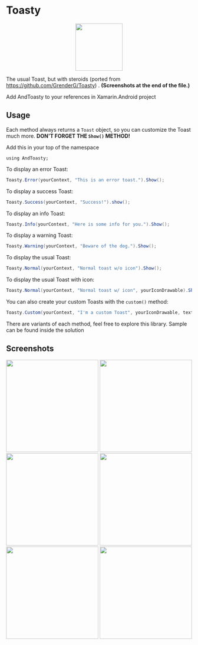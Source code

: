 # Toasty
<div align="center">
	<img src="https://raw.githubusercontent.com/GrenderG/Toasty/master/art/web_hi_res_512.png" width="128">
</div>

The usual Toast, but with steroids (ported from https://github.com/GrenderG/Toasty) . **(Screenshots at the end of the file.)**

Add AndToasty to your references in Xamarin.Android project

Usage
--

Each method always returns a `Toast` object, so you can customize the Toast much more. **DON'T FORGET THE `Show()` METHOD!**

Add this in your top of the namespace
```
using AndToasty;
```

To display an error Toast:

``` C#
Toasty.Error(yourContext, "This is an error toast.").Show();
```
To display a success Toast:

``` C#
Toasty.Success(yourContext, "Success!").show();
```
To display an info Toast:

``` C#
Toasty.Info(yourContext, "Here is some info for you.").Show();
```
To display a warning Toast:

```  C#
Toasty.Warning(yourContext, "Beware of the dog.").Show();
```
To display the usual Toast:

```  C#
Toasty.Normal(yourContext, "Normal toast w/o icon").Show();
```
To display the usual Toast with icon:

```  C#
Toasty.Normal(yourContext, "Normal toast w/ icon", yourIconDrawable).Show();
```

You can also create your custom Toasts with the `custom()` method:
```  C#
Toasty.Custom(yourContext, "I'm a custom Toast", yourIconDrawable, textColor, tintColor, duration, withIcon, true).Show();
```

There are variants of each method, feel free to explore this library. Sample can be found inside the solution

Screenshots
--

<img src="https://raw.githubusercontent.com/GrenderG/Toasty/master/art/scr1.png" width="250">
<img src="https://raw.githubusercontent.com/GrenderG/Toasty/master/art/scr2.png" width="250">
<img src="https://raw.githubusercontent.com/GrenderG/Toasty/master/art/scr3.png" width="250">
<img src="https://raw.githubusercontent.com/GrenderG/Toasty/master/art/scr4.png" width="250">
<img src="https://raw.githubusercontent.com/GrenderG/Toasty/master/art/scr5.png" width="250">
<img src="https://raw.githubusercontent.com/GrenderG/Toasty/master/art/scr6.png" width="250">
